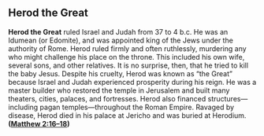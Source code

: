 
## Herod the Great

**Herod the Great** ruled Israel and Judah from 37 to 4 b.c. He was an Idumean (or Edomite), and was appointed king of the Jews under the authority of Rome. Herod ruled firmly and often ruthlessly, murdering any who might challenge his place on the throne. This included his own wife, several sons, and other relatives. It is no surprise, then, that he tried to kill the baby Jesus. Despite his cruelty, Herod was known as “the Great” because Israel and Judah experienced prosperity during his reign. He was a master builder who restored the temple in Jerusalem and built many theaters, cities, palaces, and fortresses. Herod also financed structures—including pagan temples—throughout the Roman Empire. Ravaged by disease, Herod died in his palace at Jericho and was buried at Herodium. **([Matthew 2:16–18](https://www.esv.org/Matthew+2%3A16%E2%80%9318/))**

